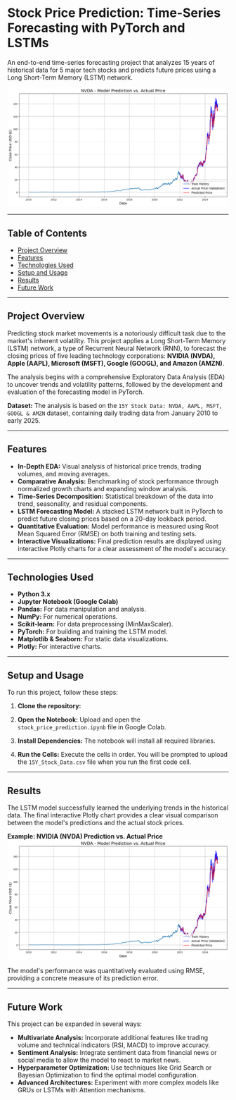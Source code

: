 # Stock Price Prediction: Time-Series Forecasting with PyTorch and LSTMs

An end-to-end time-series forecasting project that analyzes 15 years of historical data for 5 major tech stocks and predicts future prices using a Long Short-Term Memory (LSTM) network.

![Project Demo](images/nvda_prediction.png)

---

## Table of Contents
- [Project Overview](#project-overview)
- [Features](#features)
- [Technologies Used](#technologies-used)
- [Setup and Usage](#setup-and-usage)
- [Results](#results)
- [Future Work](#future-work)

---

## Project Overview

Predicting stock market movements is a notoriously difficult task due to the market's inherent volatility. This project applies a Long Short-Term Memory (LSTM) network, a type of Recurrent Neural Network (RNN), to forecast the closing prices of five leading technology corporations: **NVIDIA (NVDA), Apple (AAPL), Microsoft (MSFT), Google (GOOGL), and Amazon (AMZN)**.

The analysis begins with a comprehensive Exploratory Data Analysis (EDA) to uncover trends and volatility patterns, followed by the development and evaluation of the forecasting model in PyTorch.

**Dataset:** The analysis is based on the `15Y Stock Data: NVDA, AAPL, MSFT, GOOGL & AMZN` dataset, containing daily trading data from January 2010 to early 2025.

---

## Features

* **In-Depth EDA:** Visual analysis of historical price trends, trading volumes, and moving averages.
* **Comparative Analysis:** Benchmarking of stock performance through normalized growth charts and expanding window analysis.
* **Time-Series Decomposition:** Statistical breakdown of the data into trend, seasonality, and residual components.
* **LSTM Forecasting Model:** A stacked LSTM network built in PyTorch to predict future closing prices based on a 20-day lookback period.
* **Quantitative Evaluation:** Model performance is measured using Root Mean Squared Error (RMSE) on both training and testing sets.
* **Interactive Visualizations:** Final prediction results are displayed using interactive Plotly charts for a clear assessment of the model's accuracy.

---

## Technologies Used

* **Python 3.x**
* **Jupyter Notebook (Google Colab)**
* **Pandas:** For data manipulation and analysis.
* **NumPy:** For numerical operations.
* **Scikit-learn:** For data preprocessing (MinMaxScaler).
* **PyTorch:** For building and training the LSTM model.
* **Matplotlib & Seaborn:** For static data visualizations.
* **Plotly:** For interactive charts.

---

## Setup and Usage

To run this project, follow these steps:

1.  **Clone the repository:**

2.  **Open the Notebook:**
    Upload and open the `stock_price_prediction.ipynb` file in Google Colab.

3.  **Install Dependencies:**
    The notebook will install all required libraries.

4.  **Run the Cells:**
    Execute the cells in order. You will be prompted to upload the `15Y_Stock_Data.csv` file when you run the first code cell.

---

## Results

The LSTM model successfully learned the underlying trends in the historical data. The final interactive Plotly chart provides a clear visual comparison between the model's predictions and the actual stock prices.

**Example: NVIDIA (NVDA) Prediction vs. Actual Price**
![NVIDIA Prediction](images/nvda_prediction.png)

The model's performance was quantitatively evaluated using RMSE, providing a concrete measure of its prediction error.

---

## Future Work

This project can be expanded in several ways:

* **Multivariate Analysis:** Incorporate additional features like trading volume and technical indicators (RSI, MACD) to improve accuracy.
* **Sentiment Analysis:** Integrate sentiment data from financial news or social media to allow the model to react to market news.
* **Hyperparameter Optimization:** Use techniques like Grid Search or Bayesian Optimization to find the optimal model configuration.
* **Advanced Architectures:** Experiment with more complex models like GRUs or LSTMs with Attention mechanisms.
